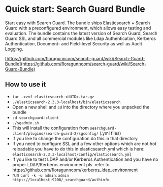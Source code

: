 <!---
Copryight 2016 floragunn UG (haftungsbeschränkt)
-->

# Quick start: Search Guard Bundle

Start easy with Search Guard. The bundle ships Elasticsearch + Search Guard with a preconfigured environment, which allows easy testing and evaluation. The bundle contains the latest version of Search Guard, Search Guard SSL and all commercial modules like Ldap Authentication, Kerberos Authentication, Document- and Field-level Security as well as Audit Logging.

[https://github.com/floragunncom/search-guard/wiki/Search-Guard-Bundle](https://github.com/floragunncom/search-guard/wiki/Search-Guard-Bundle)

## How to use it
* ``tar -xzvf elasticsearch-<UUID>.tar.gz``
* ``./elasticsearch-2.3.3-localhost/bin/elasticsearch``
* Open a new shell and ``cd`` into the directory where you unpacked the bundle
* ``cd searchguard-client``
* ``./sgadmin.sh``
 * This will install the configuration from ``searchguard-client/plugins/search-guard-2/sgconfig/`` (.yml files)
 * If you like to change the configuration do this in that directory
 * If you need to configure SSL and a few other options which are not hot reloadable you have to do this in elasticsearch.yml which is here: ``elasticsearch-2.3.3-localhost/config/elasticsearch.yml``
* If you like to test LDAP and/or Kerberos Authentication and you have no proper LDAP/Kerberos environment pls. refer to https://github.com/floragunncom/kerberos_ldap_environment
* run ``curl -k -u admin:admin https://localhost:9200/_searchguard/authinfo``